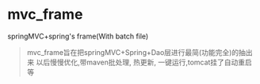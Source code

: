 # mvc_frame
springMVC+spring's frame(With batch file)


> mvc_frame旨在把springMVC+Spring+Dao层进行最简(功能完全)的抽出来
以后慢慢优化,带maven批处理, 热更新, 一键运行,tomcat挂了自动重启等
